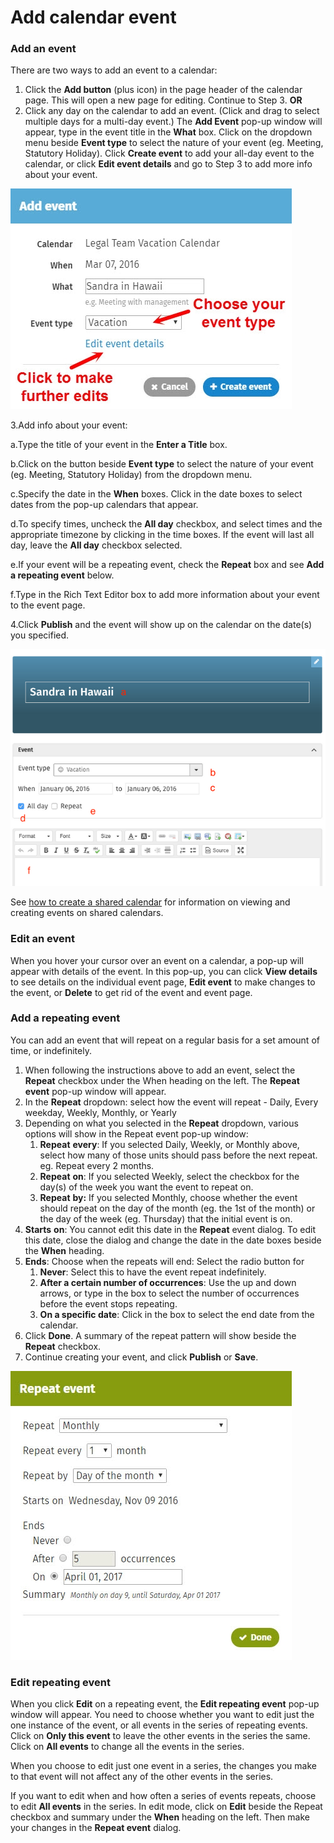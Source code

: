 # Add calendar event



### Add an event

There are two ways to add an event to a calendar:

1. Click the **Add button** \(plus icon\) in the page header of the calendar page. This will open a new page for editing. Continue to Step 3. **OR**
2. Click any day on the calendar to add an event. \(Click and drag to select multiple days for a multi-day event.\) The **Add Event** pop-up window will appear, type in the event title in the **What** box. Click on the dropdown menu beside **Event type** to select the nature of your event \(eg. Meeting, Statutory Holiday\). Click **Create event** to add your all-day event to the calendar, or click **Edit event details** and go to Step 3 to add more info about your event.  

![](../../../.gitbook/assets/1%20%2873%29.jpg)



3.Add info about your event:

a.Type the title of your event in the **Enter a Title** box.

b.Click on the button beside **Event type** to select the nature of your event \(eg. Meeting, Statutory Holiday\) from the dropdown menu.

c.Specify the date in the **When** boxes. Click in the date boxes to select dates from the pop-up calendars that appear.

d.To specify times, uncheck the **All day** checkbox, and select times and the appropriate timezone by clicking in the time boxes. If the event will last all day, leave the **All day** checkbox selected.

e.If your event will be a repeating event, check the **Repeat** box and see **Add a repeating event** below.

f.Type in the Rich Text Editor box to add more information about your event to the event page.

4.Click **Publish** and the event will show up on the calendar on the date\(s\) you specified.

![](../../../.gitbook/assets/2%20%2828%29.png)



See [how to create a shared calendar](add-shared-calendar.md) for information on viewing and creating events on shared calendars.

### Edit an event

When you hover your cursor over an event on a calendar, a pop-up will appear with details of the event. In this pop-up, you can click **View details** to see details on the individual event page, **Edit event** to make changes to the event, or **Delete** to get rid of the event and event page.

### Add a repeating event

You can add an event that will repeat on a regular basis for a set amount of time, or indefinitely.

1. When following the instructions above to add an event, select the **Repeat** checkbox under the When heading on the left. The **Repeat event** pop-up window will appear.
2. In the **Repeat** dropdown: select how the event will repeat - Daily, Every weekday, Weekly, Monthly, or Yearly
3. Depending on what you selected in the **Repeat** dropdown, various options will show in the Repeat event pop-up window:
   1. **Repeat** **every**: If you selected Daily, Weekly, or Monthly above, select how many of those units should pass before the next repeat. eg. Repeat every 2 months.
   2. **Repeat** **on**: If you selected Weekly, select the checkbox for the day\(s\) of the week you want the event to repeat on.
   3. **Repeat** **by:** If you selected Monthly, choose whether the event should repeat on the day of the month \(eg. the 1st of the month\) or the day of the week \(eg. Thursday\) that the initial event is on.
4. **Starts** **on**: You cannot edit this date in the **Repeat** event dialog. To edit this date, close the dialog and change the date in the date boxes beside the **When** heading.
5. **Ends**: Choose when the repeats will end: Select the radio button for
   1. **Never**: Select this to have the event repeat indefinitely.
   2. **After a certain number of occurrences**: Use the up and down arrows, or type in the box to select the number of occurrences before the event stops repeating.
   3. **On a specific date**: Click in the box to select the end date from the calendar.
6. Click **Done**. A summary of the repeat pattern will show beside the **Repeat** checkbox.
7. Continue creating your event, and click **Publish** or **Save**.

![](../../../.gitbook/assets/3%20%2845%29.jpg)

### Edit repeating event

When you click **Edit** on a repeating event, the **Edit repeating event** pop-up window will appear. You need to choose whether you want to edit just the one instance of the event, or all events in the series of repeating events. Click on **Only this event** to leave the other events in the series the same. Click on **All events** to change all the events in the series.  
  
When you choose to edit just one event in a series, the changes you make to that event will not affect any of the other events in the series.  
  
If you want to edit when and how often a series of events repeats, choose to edit **All events** in the series. In edit mode, click on **Edit** beside the Repeat checkbox and summary under the **When** heading on the left. Then make your changes in the **Repeat event** dialog.  


